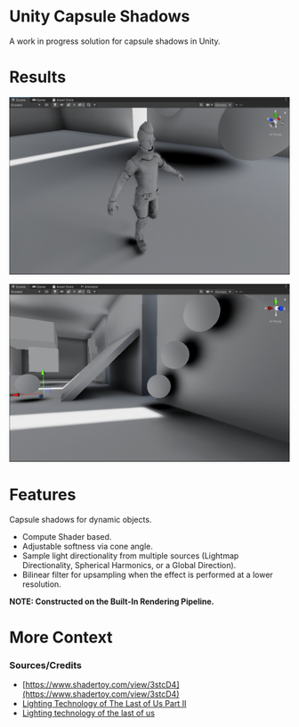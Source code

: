 # Unity Capsule Shadows

A work in progress solution for capsule shadows in Unity.

# Results
![char1](GithubContent/char1.png)

![env1](GithubContent/env1.png)

# Features

Capsule shadows for dynamic objects.

- Compute Shader based.
- Adjustable softness via cone angle.
- Sample light directionality from multiple sources (Lightmap Directionality, Spherical Harmonics, or a Global Direction).
- Bilinear filter for upsampling when the effect is performed at a lower resolution.

**NOTE: Constructed on the Built-In Rendering Pipeline.**

# More Context

### Sources/Credits

- [https://www.shadertoy.com/view/3stcD4](https://www.shadertoy.com/view/3stcD4)
- [Lighting Technology of The Last of Us Part II](https://history.siggraph.org/learning/lighting-technology-of-the-last-of-us-part-ii-by-doghramachi/)
- [Lighting technology of the last of us](http://miciwan.com/SIGGRAPH2013/Lighting%20Technology%20of%20The%20Last%20Of%20Us.pdf)
